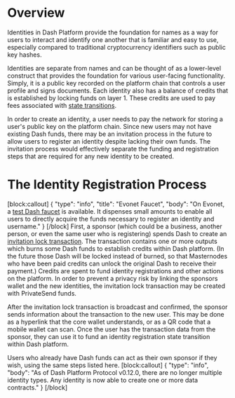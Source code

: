 # Overview

Identities in Dash Platform provide the foundation for names as a way for users to interact and identify one another that is familiar and easy to use, especially compared to traditional cryptocurrency identifiers such as public key hashes.

Identities are separate from names and can be thought of as a lower-level construct that provides the foundation for various user-facing functionality. Simply, it is a public key recorded on the platform chain that controls a user profile and signs documents. Each identity also has a balance of credits that is established by locking funds on layer 1. These credits are used to pay fees associated with [state transitions](explanation-platform-protocol-state-transition).

In order to create an identity, a user needs to pay the network for storing a user's public key on the platform chain. Since new users may not have existing Dash funds, there may be an invitation process in the future to allow users to register an identity despite lacking their own funds. The invitation process would effectively separate the funding and registration steps that are required for any new identity to be created.

# The Identity Registration Process
[block:callout]
{
  "type": "info",
  "title": "Evonet Faucet",
  "body": "On Evonet, a [test Dash faucet](http://faucet.evonet.networks.dash.org/) is available. It dispenses small amounts to enable all users to directly acquire the funds necessary to register an identity and username."
}
[/block]
First, a sponsor (which could be a business, another person, or even the same user who is registering) spends Dash to create an <a class="glossary" href="reference-glossary#section-invitation-lock-transaction" title="A special transaction with outputs for funding creation of new dash platform identities">invitation lock transaction</a>. The transaction contains one or more outputs which burns some Dash funds to establish credits within Dash platform. (In the future those Dash will be locked instead of burned, so that Masternodes who have been paid credits can unlock the original Dash to receive their payment.) Credits are spent to fund identity registrations and other actions on the platform. In order to prevent a privacy risk by linking the sponsors wallet and the new identities, the invitation lock transaction may be created with PrivateSend funds.

After the invitation lock transaction is broadcast and confirmed, the sponsor sends information about the transaction to the new user. This may be done as a hyperlink that the core wallet understands, or as a QR code that a mobile wallet can scan. Once the user has the transaction data from the sponsor, they can use it to fund an identity registration state transition within Dash platform.

Users who already have Dash funds can act as their own sponsor if they wish, using the same steps listed here.
[block:callout]
{
  "type": "info",
  "body": "As of Dash Platform Protocol v0.12.0, there are no longer multiple identity types. Any identity is now able to create one or more data contracts."
}
[/block]